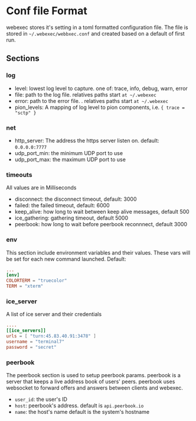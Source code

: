 # Conf file Format

webexec stores it's setting in a toml formatted configuration file. The file is
stored in `~/.webexec/webbxec.conf` and created based on a default of first
run. 


## Sections

### log

- level: lowest log level to capture. one of: trace, info, debug, warn, error
- file: path to the log file. relatives paths start `at ~/.webexec`
- error: path to the error file. . relatives paths start `at ~/.webexec`
- pion_levels: A mapping of log level to pion components, i.e. `{ trace = "sctp" }`

### net

- http_server: The address the https server listen on. default: `0.0.0.0:7777`
- udp_port_min: the minimum UDP port to use
- udp_port_max: the maximum UDP port to use

### timeouts

All values are in Milliseconds

- disconnect: the disconnect timeout, default: 3000
- failed: the failed timeout, default: 6000
- keep_alive: how long to wait between keep alive messages, default 500
- ice_gathering: gathering timeout, default 5000
- peerbook: how long to wait before peerbook reconnnect, default 3000

### env 

This section include environment variables and their values. These vars will be
set for each new command launched. Default:

``` toml
...
[env]
COLORTERM = "truecolor"
TERM = "xterm"
```
### ice_server

A list of ice server and their credentials

```toml
....
[[ice_servers]]
urls = [ "turn:45.83.40.91:3478" ]
username = "terminal7"
password = "secret"
```

### peerbook

The peerbook section is used to setup peerbook params. peerbook is a server
that keeps a live address book of users' peers. peerbook uses websocket
to forward offers and answers between clients and webexec.

- `user_id`: the user's ID  
- `host`: peerbook's address. default is `api.peerbook.io`
- `name`: the host's name default is the system's hostname
